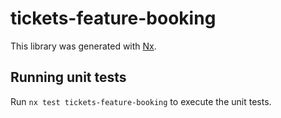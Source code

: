 # tickets-feature-booking

This library was generated with [Nx](https://nx.dev).

## Running unit tests

Run `nx test tickets-feature-booking` to execute the unit tests.
